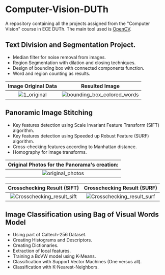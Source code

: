 # Computer-Vision-DUTh
A repository containing all the projects assigned from the "Computer Vision" course in ECE DUTh.
The main tool used is [OpenCV](https://opencv.org/). 

## Text Division and Segmentation Project.
* Median filter for noise removal from images.
* Region Segmentation with dilation and closing techniques.
* Design of bounding box with connected components function.
* Word and region counting as results.

Image Original Data | Resulted Image
:-------------------------:|:-------------------------:
![1_original](https://github.com/marietonik/Computer-Vision-DUTh/assets/53263761/5e91d7d3-11bf-496a-8370-4fef24706e77) | ![bounding_box_colored_words](https://github.com/marietonik/Computer-Vision-DUTh/assets/53263761/13a5fc90-2a3a-4bfa-a42b-2dc722b762d8)

## Panoramic Image Stitching

* Key features detection using Scale Invariant Feature Transform (SIFT) algorithm.
* Key features detection using Speeded up Robust Feature (SURF) algorithm.
* Cross-checking features according to Manhattan distance.
* Homography for image transforms.

Original Photos for the Panorama's creation: |
:-------------------------:|
![original_photos](https://github.com/marietonik/Computer-Vision-DUTh/assets/53263761/d2f420a2-663d-4838-90a6-5ed9a910dfe1) |

Crosschecking Result (SIFT) | Crosschecking Result (SURF)
:-------------------------:|:-------------------------:
![Crosschecking_result_sift](https://github.com/marietonik/Computer-Vision-DUTh/assets/53263761/49a13554-9cee-4163-b9c1-c9928c60824c) | ![Crosschecking_result_surf](https://github.com/marietonik/Computer-Vision-DUTh/assets/53263761/cbe9c946-b631-4a20-8546-3bdbbd76b1b5)

## Image Classification using Bag of Visual Words Model
* Using part of Caltech-256 Dataset.
* Creating Histograms and Descriptors.
* Creating Dictionaries.
* Extraction of local features.
* Training a BoVW model using K-Means.
* Classification with Support Vector Machines (One versus all).
* Classification with K-Nearest-Neighbors.
